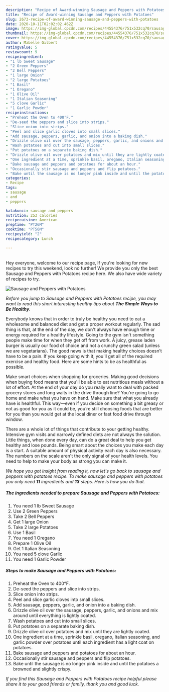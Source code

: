 ```yaml
---
description: "Recipe of Award-winning Sausage and Peppers with Potatoes"
title: "Recipe of Award-winning Sausage and Peppers with Potatoes"
slug: 2673-recipe-of-award-winning-sausage-and-peppers-with-potatoes
date: 2020-10-11T02:02:02.462Z
image: https://img-global.cpcdn.com/recipes/44554376/751x532cq70/sausage-and-peppers-with-potatoes-recipe-main-photo.jpg
thumbnail: https://img-global.cpcdn.com/recipes/44554376/751x532cq70/sausage-and-peppers-with-potatoes-recipe-main-photo.jpg
cover: https://img-global.cpcdn.com/recipes/44554376/751x532cq70/sausage-and-peppers-with-potatoes-recipe-main-photo.jpg
author: Mabelle Gilbert
ratingvalue: 5
reviewcount: 9
recipeingredient:
- "1 lb Sweet Sausage"
- "2 Green Peppers"
- "2 Bell Peppers"
- "1 large Onion"
- "2 large Potatoes"
- "1 Basil"
- "1 Oregano"
- "1 Olive Oil"
- "1 Italian Seasoning"
- "5 clove Garlic"
- "1 Garlic Powder"
recipeinstructions:
- "Preheat the Oven to 400°F."
- "De-seed the peppers and slice into strips."
- "Slice onion into strips."
- "Peel and slice garlic cloves into small slices."
- "Add sausage, peppers, garlic, and onion into a baking dish."
- "Drizzle olive oil over the sausage, peppers, garlic, and onions and mix around until everything is lightly coated."
- "Wash potatoes and cut into small slices."
- "Put potatoes on a separate baking dish."
- "Drizzle olive oil over potatoes and mix until they are lightly coated."
- "One ingredient at a time, sprinkle basil, oregano, Italian seasoning, and garlic powder over potatoes until each ingredient has a light coat on potatoes."
- "Bake sausage and peppers and potatoes for about an hour."
- "Occasionally stir sausage and peppers and flip potatoes."
- "Bake until the sausage is no longer pink inside and until the potatoes a browned and slightly crispy."
categories:
- Recipe
tags:
- sausage
- and
- peppers

katakunci: sausage and peppers 
nutrition: 253 calories
recipecuisine: American
preptime: "PT26M"
cooktime: "PT56M"
recipeyield: "2"
recipecategory: Lunch

---
```

<br>
Hey everyone, welcome to our recipe page, If you're looking for new recipes to try this weekend, look no further! We provide you only the best Sausage and Peppers with Potatoes recipe here. We also have wide variety of recipes to try.
<br>


![Sausage and Peppers with Potatoes](https://img-global.cpcdn.com/recipes/44554376/751x532cq70/sausage-and-peppers-with-potatoes-recipe-main-photo.jpg)

<i>Before you jump to Sausage and Peppers with Potatoes recipe, you may want to read this short interesting healthy tips about <strong>The Simple Ways to Be Healthy</strong>.</i>

Everybody knows that in order to truly be healthy you need to eat a wholesome and balanced diet and get a proper workout regularly. The sad thing is that, at the end of the day, we don't always have enough time or energy required for a healthy lifestyle. Going to the gym isn't something people make time for when they get off from work. A juicy, grease laden burger is usually our food of choice and not a crunchy green salad (unless we are vegetarians). The good news is that making healthy choices doesn’t have to be a pain. If you keep going with it, you'll get all of the required exercise and healthy food. Here are some hints to be as healthful as possible.

Make smart choices when shopping for groceries. Making good decisions when buying food means that you'll be able to eat nutritious meals without a lot of effort. At the end of your day do you really want to deal with packed grocery stores and long waits in the drive through line? You’re going to go home and make what you have on hand. Make sure that what you already have is healthful. This way—even if you decide on something a bit greasy or not as good for you as it could be, you’re still choosing foods that are better for you than you would get at the local diner or fast food drive through window.

There are a whole lot of things that contribute to your getting healthy. Intensive gym visits and narrowly defined diets are not always the solution. Little things, when done every day, can do a great deal to help you get healthy and lose pounds. Being smart about the choices you make each day is a start. A suitable amount of physical activity each day is also necessary. The numbers on the scale aren't the only signal of your health levels. You need to help to make your body as strong you can make it. 


<i>We hope you got insight from reading it, now let's go back to sausage and peppers with potatoes recipe. To make sausage and peppers with potatoes you only need <strong>11</strong> ingredients and <strong>13</strong> steps. Here is how you do that.
</i>

##### The ingredients needed to prepare Sausage and Peppers with Potatoes:

1. You need 1 lb Sweet Sausage
1. Use 2 Green Peppers
1. Take 2 Bell Peppers
1. Get 1 large Onion
1. Take 2 large Potatoes
1. Use 1 Basil
1. You need 1 Oregano
1. Prepare 1 Olive Oil
1. Get 1 Italian Seasoning
1. You need 5 clove Garlic
1. You need 1 Garlic Powder


##### Steps to make Sausage and Peppers with Potatoes:

1. Preheat the Oven to 400°F.
1. De-seed the peppers and slice into strips.
1. Slice onion into strips.
1. Peel and slice garlic cloves into small slices.
1. Add sausage, peppers, garlic, and onion into a baking dish.
1. Drizzle olive oil over the sausage, peppers, garlic, and onions and mix around until everything is lightly coated.
1. Wash potatoes and cut into small slices.
1. Put potatoes on a separate baking dish.
1. Drizzle olive oil over potatoes and mix until they are lightly coated.
1. One ingredient at a time, sprinkle basil, oregano, Italian seasoning, and garlic powder over potatoes until each ingredient has a light coat on potatoes.
1. Bake sausage and peppers and potatoes for about an hour.
1. Occasionally stir sausage and peppers and flip potatoes.
1. Bake until the sausage is no longer pink inside and until the potatoes a browned and slightly crispy.


<i>If you find this Sausage and Peppers with Potatoes recipe helpful please share it to your good friends or family, thank you and good luck.</i>
